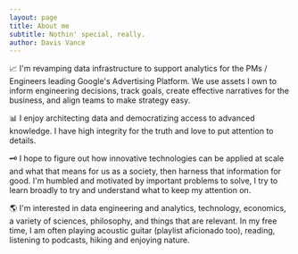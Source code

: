 ```yaml
---
layout: page
title: About me
subtitle: Nothin' special, really.
author: Davis Vance
---
```


📈  I'm revamping data infrastructure to support analytics for the PMs / Engineers leading Google's Advertising Platform. We use assets I own to inform engineering decisions, track goals, create effective narratives for the business, and align teams to make strategy easy.

📊  I enjoy architecting data and democratizing access to advanced knowledge. I have high integrity for the truth and love to put attention to details.

🗝  I hope to figure out how innovative technologies can be applied at scale and what that means for us as a society, then harness that information for good. I'm humbled and motivated by important problems to solve, I try to learn broadly to try and understand what to keep my attention on.

🌎  I'm interested in data engineering and analytics, technology, economics, a variety of sciences, philosophy, and things that are relevant. In my free time, I am often playing acoustic guitar (playlist aficionado too), reading, listening to podcasts, hiking and enjoying nature.